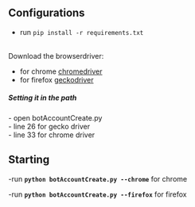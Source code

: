 ## Configurations
  - run `pip install -r requirements.txt`
<br>
Download the browserdriver:

- for chrome [chromedriver](https://chromedriver.chromium.org/downloads)
- for firefox [geckodriver](https://github.com/mozilla/geckodriver/releases)
<h5>Setting it in the path </h5> 
  - open botAccountCreate.py 
  <br>
    - line 26 for gecko driver <br>
    - line 33 for chrome driver
 
## Starting 

-run <strong>`python botAccountCreate.py --chrome`</strong> for chrome

-run <strong>`python botAccountCreate.py --firefox`</strong> for firefox 
